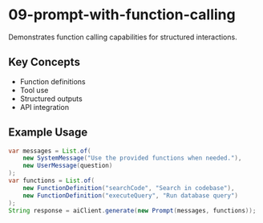 # 09-prompt-with-function-calling

Demonstrates function calling capabilities for structured interactions.

## Key Concepts
- Function definitions
- Tool use
- Structured outputs
- API integration

## Example Usage
```java
var messages = List.of(
    new SystemMessage("Use the provided functions when needed."),
    new UserMessage(question)
);
var functions = List.of(
    new FunctionDefinition("searchCode", "Search in codebase"),
    new FunctionDefinition("executeQuery", "Run database query")
);
String response = aiClient.generate(new Prompt(messages, functions));
```
